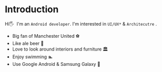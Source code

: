 # Introduction
Hi🖐&nbsp; I'm an `Android developer`. I'm interested in `UI/UX*` & `Architecutre` .
<br/>
* Big fan of Manchester United ⚽️
* Like ale beer 🍺
* Love to look around interiors and furniture 🏛
* Enjoy swimming 🏊‍
* Use Google Android & Samsung Galaxy 📱
